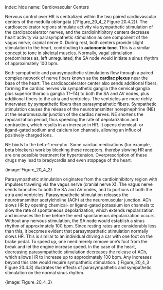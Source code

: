 index: hide
name: Cardiovascular Centers

Nervous control over HR is centralized within the two paired cardiovascular centers of the medulla oblongata ({'Figure_20_4_2 Figure 20.4.2}). The cardioaccelerator regions stimulate activity via sympathetic stimulation of the cardioaccelerator nerves, and the cardioinhibitory centers decrease heart activity via parasympathetic stimulation as one component of the vagus nerve, cranial nerve X. During rest, both centers provide slight stimulation to the heart, contributing to  **autonomic tone**. This is a similar concept to tone in skeletal muscles. Normally, vagal stimulation predominates as, left unregulated, the SA node would initiate a sinus rhythm of approximately 100 bpm.

Both sympathetic and parasympathetic stimulations flow through a paired complex network of nerve fibers known as the  **cardiac plexus** near the base of the heart. The cardioaccelerator center also sends additional fibers, forming the cardiac nerves via sympathetic ganglia (the cervical ganglia plus superior thoracic ganglia T1–T4) to both the SA and AV nodes, plus additional fibers to the atria and ventricles. The ventricles are more richly innervated by sympathetic fibers than parasympathetic fibers. Sympathetic stimulation causes the release of the neurotransmitter norepinephrine (NE) at the neuromuscular junction of the cardiac nerves. NE shortens the repolarization period, thus speeding the rate of depolarization and contraction, which results in an increase in HR. It opens chemical- or ligand-gated sodium and calcium ion channels, allowing an influx of positively charged ions.

NE binds to the beta-1 receptor. Some cardiac medications (for example, beta blockers) work by blocking these receptors, thereby slowing HR and are one possible treatment for hypertension. Overprescription of these drugs may lead to bradycardia and even stoppage of the heart.


{image:'Figure_20_4_2}
        

Parasympathetic stimulation originates from the cardioinhibitory region with impulses traveling via the vagus nerve (cranial nerve X). The vagus nerve sends branches to both the SA and AV nodes, and to portions of both the atria and ventricles. Parasympathetic stimulation releases the neurotransmitter acetylcholine (ACh) at the neuromuscular junction. ACh slows HR by opening chemical- or ligand-gated potassium ion channels to slow the rate of spontaneous depolarization, which extends repolarization and increases the time before the next spontaneous depolarization occurs. Without any nervous stimulation, the SA node would establish a sinus rhythm of approximately 100 bpm. Since resting rates are considerably less than this, it becomes evident that parasympathetic stimulation normally slows HR. This is similar to an individual driving a car with one foot on the brake pedal. To speed up, one need merely remove one’s foot from the break and let the engine increase speed. In the case of the heart, decreasing parasympathetic stimulation decreases the release of ACh, which allows HR to increase up to approximately 100 bpm. Any increases beyond this rate would require sympathetic stimulation. {'Figure_20_4_3 Figure 20.4.3} illustrates the effects of parasympathetic and sympathetic stimulation on the normal sinus rhythm.


{image:'Figure_20_4_3}
        
